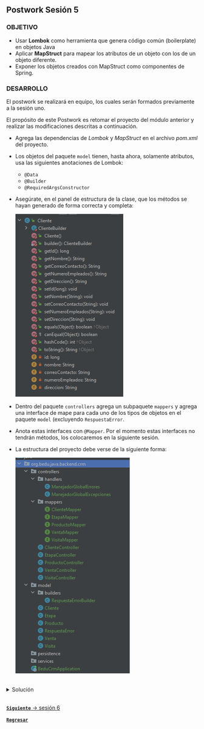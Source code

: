 ## Postwork Sesión 5

### OBJETIVO
- Usar **Lombok** como herramienta que genera código común (boilerplate) en objetos Java
- Aplicar **MapStruct** para mapear los atributos de un objeto con los de un objeto diferente.
- Exponer los objetos creados con MapStruct como componentes de Spring.


### DESARROLLO

El postwork se realizará en equipo, los cuales serán formados previamente a la sesión uno.

El propósito de este Postwork es retomar el proyecto del módulo anterior y realizar las modificaciones descritas a continuación. 

- Agrega las dependencias de *Lombok* y *MapStruct* en el archivo *pom.xml* del proyecto.

- Los objetos del paquete `model` tienen, hasta ahora, solamente atributos, usa las siguientes anotaciones de Lombok:
    - `@Data`
    - `@Builder`
    - `@RequiredArgsConstructor`
    
- Asegúrate, en el panel de estructura de la clase, que los métodos se hayan generado de forma correcta y completa:

    ![imagen](img/img_01.png)

- Dentro del paquete `controllers` agrega un subpaquete `mappers` y agrega una interface de mape para cada uno de los tipos de objetos en el paquete `model` (excluyendo `RespuestaError`. 

- Anota estas interfaces con `@Mapper`. Por el momento estas interfaces no tendrán métodos, los colocaremos en la siguiente sesión.

- La estructura del proyecto debe verse de la siguiente forma:

    ![imagen](img/img_02.png)


<br>

<details>
	<summary>Solución</summary>

1. Agrega las dependencias de *Lombok* y *MapStruct* en el archivo *pom.xml* del proyecto.

    ```xml
    <dependency>
        <groupId>org.mapstruct</groupId>
        <artifactId>mapstruct</artifactId>
        <version>${org.mapstruct.version}</version>
    </dependency>
    <dependency>
        <groupId>org.mapstruct</groupId>
        <artifactId>mapstruct-processor</artifactId>
        <version>${org.mapstruct.version}</version>
        <optional>true</optional>
    </dependency>
    <dependency>
        <groupId>org.projectlombok</groupId>
        <artifactId>lombok</artifactId>
    </dependency>
    ```

2. Agrega las siguientes anotaciones de Lombok a cada clase del paquete `model`:
    - `@Data`
    - `@Builder`
    - `@RequiredArgsConstructor`

    A continuación te dejamos un ejemplode como deben de quedar:

    ```java
    @Data
    @Builder
    @RequiredArgsConstructor
    public class Etapa {
        @PositiveOrZero(message = "El identificador de la etapa no puede ser un número negativo")
        private long etapaId;

        @NotEmpty(message = "El nombre de la etapa no puede estar en blanco.")
        @Size(min = 4, max = 30, message = "El nombre de la etapa debe tener entre 4 y 30 letras.")
        private String nombre;

        @Positive(message = "La etapa debe tener un orden positivo mayor a cero")
        private int orden;
    }
    ```
    
3. Asegúrate, en el panel de estructura de la clase, que los métodos se hayan generado de forma correcta y completa:

    ![imagen](img/img_01.png)

4. Dentro del paquete `controllers` agrega un subpaquete `mappers` y agrega una interface de mape para cada uno de los tipos de objetos en el paquete `model` (excluyendo `RespuestaError`.

    Anota estas interfaces con `@Mapper`. Por el momento estas interfaces no tendrán métodos, los colocaremos en la siguiente sesión.

    ```java
    @Mapper
    public interface ClienteMapper {
    }
    ```

    ```java
    @Mapper
    public interface EtapaMapper {
    }
    ```

    ```java
    @Mapper
    public interface ProductoMapper {
    }
    ```

    ```java
    @Mapper
    public interface VentaMapper {
    }
    ```

    ```java
    @Mapper
    public interface VisitaMapper {
    }
    ```

6. La estructura del proyecto debe verse de la siguiente forma:

    ![imagen](img/img_02.png)

</details>


<br>

[**`Siguiente`** -> sesión 6](../../Sesion-06/)

[**`Regresar`**](../)